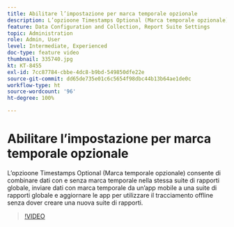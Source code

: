 ```yaml
---
title: Abilitare l’impostazione per marca temporale opzionale
description: L’opzioone Timestamps Optional (Marca temporale opzionale) consente di combinare dati con e senza marca temporale nella stessa suite di rapporti globale, inviare dati con marca temporale da un’app mobile a una suite di rapporti globale e aggiornare le app per utilizzare il tracciamento offline senza dover creare una nuova suite di rapporti.
feature: Data Configuration and Collection, Report Suite Settings
topic: Administration
role: Admin, User
level: Intermediate, Experienced
doc-type: feature video
thumbnail: 335740.jpg
kt: KT-8455
exl-id: 7cc87784-cbbe-4dc8-b9bd-549850dfe22e
source-git-commit: dd65de735e01c6c5654f98dbc44b13b64ae1de0c
workflow-type: ht
source-wordcount: '96'
ht-degree: 100%

---
```


# Abilitare l’impostazione per marca temporale opzionale

L’opzioone Timestamps Optional (Marca temporale opzionale) consente di combinare dati con e senza marca temporale nella stessa suite di rapporti globale, inviare dati con marca temporale da un’app mobile a una suite di rapporti globale e aggiornare le app per utilizzare il tracciamento offline senza dover creare una nuova suite di rapporti.


>[!VIDEO](https://video.tv.adobe.com/v/335740/?quality=12&learn=on)
